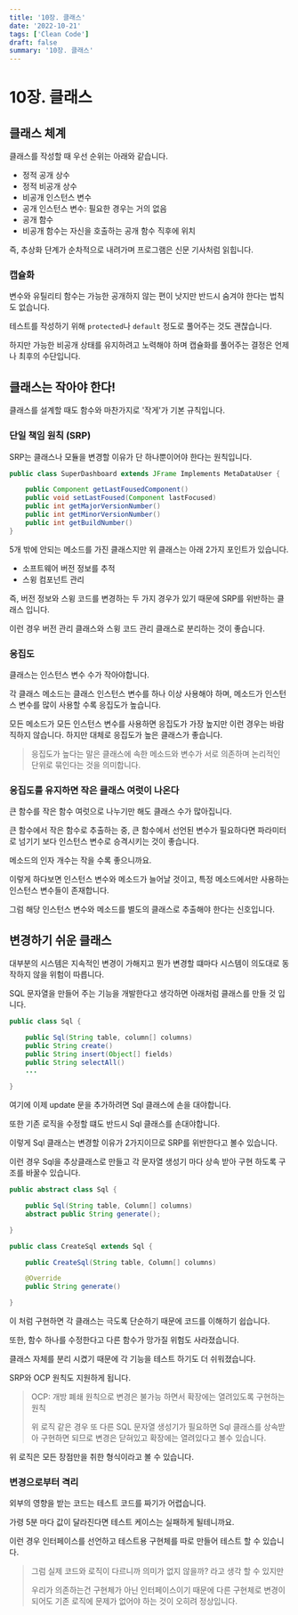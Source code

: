 ```yaml
---
title: '10장. 클래스'
date: '2022-10-21'
tags: ['Clean Code']
draft: false
summary: '10장. 클래스'
---
```


# 10장. 클래스

## 클래스 체계

클래스를 작성할 때 우선 순위는 아래와 같습니다.

- 정적 공개 상수
- 정적 비공개 상수
- 비공개 인스턴스 변수
- 공개 인스턴스 변수: 필요한 경우는 거의 없음
- 공개 함수
- 비공개 함수는 자신을 호출하는 공개 함수 직후에 위치

즉, 추상화 단계가 순차적으로 내려가며 프로그램은 신문 기사처럼 읽힙니다.

### 캡슐화

변수와 유틸리티 함수는 가능한 공개하지 않는 편이 낫지만 반드시 숨겨야 한다는 법칙도 없습니다.

테스트를 작성하기 위해 `protected`나 `default` 정도로 풀어주는 것도 괜찮습니다.

하지만 가능한 비공개 상태를 유지하려고 노력해야 하며 캡슐화를 풀어주는 결정은 언제나 최후의 수단입니다.

## 클래스는 작아야 한다!

클래스를 설계할 때도 함수와 마찬가지로 '작게'가 기본 규칙입니다.

### 단일 책임 원칙 (SRP)

SRP는 클래스나 모듈을 변경할 이유가 단 하나뿐이어야 한다는 원칙입니다.

```java
public class SuperDashboard extends JFrame Implements MetaDataUser {

	public Component getLastFousedComponent()
	public void setLastFoused(Component lastFocused)
	public int getMajorVersionNumber()
	public int getMinorVersionNumber()
	public int getBuildNumber()
}
```

5개 밖에 안되는 메소드를 가진 클래스지만 위 클래스는 아래 2가지 포인트가 있습니다.

- 소프트웨어 버전 정보를 추적
- 스윙 컴포넌트 관리

즉, 버전 정보와 스윙 코드를 변경하는 두 가지 경우가 있기 때문에 SRP를 위반하는 클래스 입니다.

이런 경우 버전 관리 클래스와 스윙 코드 관리 클래스로 분리하는 것이 좋습니다.

### 응집도

클래스는 인스턴스 변수 수가 작아야합니다.

각 클래스 메소드는 클래스 인스턴스 변수를 하나 이상 사용해야 하며, 메소드가 인스턴스 변수를 많이 사용할 수록 응집도가 높습니다.

모든 메소드가 모든 인스턴스 변수를 사용하면 응집도가 가장 높지만 이런 경우는 바람직하지 않습니다.
하지만 대체로 응집도가 높은 클래스가 좋습니다.

> 응집도가 높다는 말은 클래스에 속한 메소드와 변수가 서로 의존하며 논리적인 단위로 묶인다는 것을 의미합니다.

### 응집도를 유지하면 작은 클래스 여럿이 나온다

큰 함수를 작은 함수 여럿으로 나누기만 해도 클래스 수가 많아집니다.

큰 함수에서 작은 함수로 추출하는 중, 큰 함수에서 선언된 변수가 필요하다면 파라미터로 넘기기 보다 인스턴스 변수로 승격시키는 것이 좋습니다.

메소드의 인자 개수는 작을 수록 좋으니까요.

이렇게 하다보면 인스턴스 변수와 메소드가 늘어날 것이고, 특정 메소드에서만 사용하는 인스턴스 변수들이 존재합니다.

그럼 해당 인스턴스 변수와 메소드를 별도의 클래스로 추출해야 한다는 신호입니다.

## 변경하기 쉬운 클래스

대부분의 시스템은 지속적인 변경이 가해지고 뭔가 변경할 떄마다 시스템이 의도대로 동작하지 않을 위험이 따릅니다.

SQL 문자열을 만들어 주는 기능을 개발한다고 생각하면 아래처럼 클래스를 만들 것 입니다.

```java
public class Sql {

	public Sql(String table, column[] columns)
	public String create()
	public String insert(Object[] fields)
	public String selectAll()
	...

}
```

여기에 이제 update 문을 추가하려면 Sql 클래스에 손을 대야합니다.

또한 기존 로직을 수정할 떄도 반드시 Sql 클래스를 손대야합니다.

이렇게 Sql 클래스는 변경할 이유가 2가지이므로 SRP를 위반한다고 볼수 있습니다.

이런 경우 Sql을 추상클래스로 만들고 각 문자열 생성기 마다 상속 받아 구현 하도록 구조를 바꿀수 있습니다.

```java
public abstract class Sql {

	public Sql(String table, Column[] columns)
	abstract public String generate();

}
```

```java
public class CreateSql extends Sql {

	public CreateSql(String table, Column[] columns)

	@Override
	public String generate()

}
```

이 처럼 구현하면 각 클래스는 극도록 단순하기 때문에 코드를 이해하기 쉽습니다.

또한, 함수 하나를 수정한다고 다른 함수가 망가질 위험도 사라졌습니다.

클래스 자체를 분리 시켰기 때문에 각 기능을 테스트 하기도 더 쉬워졌습니다.

SRP와 OCP 원칙도 지원하게 됩니다.

> OCP: 개방 폐쇄 원칙으로 변경은 불가능 하면서 확장에는 열려있도록 구현하는 원칙
>
> 위 로직 같은 경우 또 다른 SQL 문자열 생성기가 필요하면 Sql 클래스를 상속받아 구현하면 되므로 변경은 닫혀있고 확장에는 열려있다고 볼수 있습니다.

위 로직은 모든 장점만을 취한 형식이라고 볼 수 있습니다.

### 변경으로부터 격리

외부의 영향을 받는 코드는 테스트 코드를 짜기가 어렵습니다.

가령 5분 마다 값이 달라진다면 테스트 케이스는 실패하게 될테니까요.

이런 경우 인터페이스를 선언하고 테스트용 구현체를 따로 만들어 테스트 할 수 있습니다.

> 그럼 실제 코드와 로직이 다르니까 의미가 없지 않을까? 라고 생각 할 수 있지만
>
> 우리가 의존하는건 구현체가 아닌 인터페이스이기 때문에 다른 구현체로 변경이 되어도 기존 로직에 문제가 없어야 하는 것이 오히려 정상입니다.
